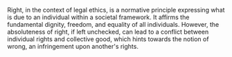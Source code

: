 
Right, in the context of legal ethics, is a normative principle expressing what is due to an individual within a societal framework. It affirms the fundamental dignity, freedom, and equality of all individuals. However, the absoluteness of right, if left unchecked, can lead to a conflict between individual rights and collective good, which hints towards the notion of wrong, an infringement upon another's rights.

